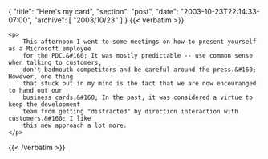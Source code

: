 {
  "title": "Here's my card",
  "section": "post",
  "date": "2003-10-23T22:14:33-07:00",
  "archive": [
    "2003/10/23"
  ]
}
{{< verbatim >}}

    <p>
        This afternoon I went to some meetings on how to present yourself as a Microsoft employee
        for the PDC.&#160; It was mostly predictable -- use common sense when talking to customers,
        don't badmouth competitors and be careful around the press.&#160; However, one thing
        that stuck out in my mind is the fact that we are now encouranged to hand out our
        business cards.&#160; In the past, it was considered a virtue to keep the development
        team from getting "distracted" by direction interaction with customers.&#160; I like
        this new approach a lot more.
    </p>

{{< /verbatim >}}

